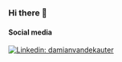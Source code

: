 ### Hi there 👋

<h4>Social media</h4>

[![Linkedin: damianvandekauter](https://img.shields.io/badge/-DamianVandeKauter-blue?style=flat-square&logo=Linkedin&logoColor=white&link=www.linkedin.com/in/vdkdamian)](www.linkedin.com/in/vdkdamian)

<!--
**novemTeam/novemTeam** is a ✨ _special_ ✨ repository because its `README.md` (this file) appears on your GitHub profile.

Here are some ideas to get you started:

- 🔭 I’m currently working on ...
- 🌱 I’m currently learning ...
- 👯 I’m looking to collaborate on ...
- 🤔 I’m looking for help with ...
- 💬 Ask me about ...
- 📫 How to reach me: ...
- 😄 Pronouns: ...
- ⚡ Fun fact: ...
-->
